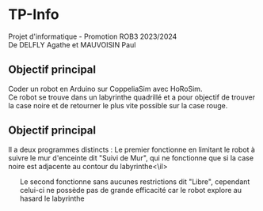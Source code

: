 # TP-Info
Projet d'informatique - Promotion ROB3 2023/2024
<br>De DELFLY Agathe et MAUVOISIN Paul<br>

<h2>Objectif principal</h2>
<h>Coder un robot en Arduino sur CoppeliaSim avec HoRoSim.</h>
<br>Ce robot se trouve dans un labyrinthe quadrillé et a pour objectif de trouver la case noire et de retourner le plus vite possible sur la case rouge.</br>

<h2>Objectif principal</h2>
<h>Il a deux programmes distincts :</h>
<il>Le premier fonctionne en limitant le robot à suivre le mur d'enceinte dit "Suivi de Mur", qui ne fonctionne que si la case noire est adjacente au contour du labyrinthe<\il>
<ul>Le second fonctionne sans aucunes restrictions dit "Libre", cependant celui-ci ne possède pas de grande efficacité car le robot explore au hasard le labyrinthe</ul>
